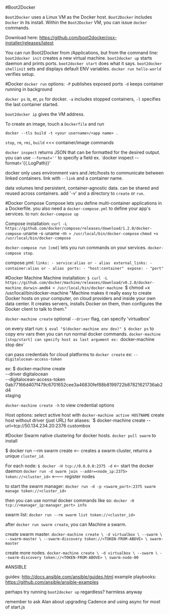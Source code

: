 #Boot2Docker

`Boot2Docker` uses a Linux VM as the Docker host. `Boot2Docker` includes `Docker` in its install.
Within the `Boot2Docker` VM, you can issue `docker` commands.

Download here: https://github.com/boot2docker/osx-installer/releases/latest

You can run Boot2Docker from /Applications, but from the command line:
    `boot2docker init` creates a new virtual machine.
    `boot2docker up` starts daemon and prints ports.
    `boot2docker start` does what it says.
    `boot2docker shellinit` sets and displays default ENV variables.
    `docker run hello-world` verifies setup.


#Docker
`docker run` options:
    `-P` publishes exposed ports
    `-d` keeps container running in background

`docker ps` is, er, `ps` for docker. `-a` includes stopped containers, `-l` specifies the last container started.

`boot2docker ip` gives the VM address.

To create an image, touch a `Dockerfile` and run
```
docker --tls build -t <your username>/<app name> .
```

`stop`, `rm`, `rmi`, `build` <<< container/image commands

 `docker inspect` returns JSON that can be formatted for the desired output.
you can use `--format=''` to specify a field ex. `docker inspect --format='\{{.LogPath}}'

docker only uses environment vars and /etc/hosts to communicate between linked containers.
link with `--link` and a container name.

data volumes lend persistent, container-agnostic data. can be shared and reused across containers. add '-v' and a directory to `create` or `run`.

#Docker Compose
Compose lets you define multi-container applications in a Dockerfile.
you also need a `docker-compose.yml` to define your app's services.
to run: `docker-compose up`

Compose installation:
`curl -L https://github.com/docker/compose/releases/download/1.2.0/docker-compose-`uname -s`-`uname -m` > /usr/local/bin/docker-compose`
`chmod +x /usr/local/bin/docker-compose`

`docker-compose run [cmd]` lets you run commands on your services.
`docker-compose stop`.

compose.yml:
`links:
    - service:alias
or
    - alias
`
`external_links:
    - container:alias
or
    - alias
`
`ports:
    - "host:container"
`
`expose:
    - "port"
`

#Docker Machine
Machine installation:
`$ curl -L https://github.com/docker/machine/releases/download/v0.2.0/docker-machine_darwin-amd64 > /usr/local/bin/docker-machine
`$ chmod +x /usr/local/bin/docker-machine
"Machine makes it really easy to create Docker hosts on your computer, on cloud providers and inside your own data center. It creates servers, installs Docker on them, then configures the Docker client to talk to them."

`docker-machine create`
optional `--driver` flag, can specify 'virtualbox'

on every start run:
`$ eval "$(docker-machine env dev)"
$ docker ps` to copy env vars
then you can run normal docker commands.
`docker-machine [stop/start]
can specify host as last argument ex: `docker-machine stop dev`

can pass credentials for cloud platforms to `docker create` ex: `--digitalocean-access-token`

ex:
$ docker-machine create \
    --driver digitalocean \
    --digitalocean-access-token 0ab77166d407f479c6701652cee3a46830fef88b8199722b87821621736ab2d4 \
    staging

`docker-machine create -h` to view credential options

Host options:
select active host with `docker-machine active HOSTNAME`
create host without driver (just URL) for aliases:
`$ docker-machine create --url=tcp://50.134.234.20:2376 custombox


#Docker Swarm
native clustering for docker hosts.
`docker pull swarm` to install

$ docker run --rm swarm create <-- creates a swarm cluster, returns a unique `cluster_id`.

For each node:
`$ docker -H tcp://0.0.0.0:2375 -d` <-- start the docker daemon
`docker run -d swarm join --addr=<node_ip:2375> token://<cluster_id>` <--- register nodes

to start the swarm manager:
`docker run -d -p <swarm_port>:2375 swarm manage token://<cluster_id>`

then you can use normal docker commands like so:
`docker -H tcp://<manager_ip:manager_port> info`

swarm list:
`docker run --rm swarm list token://<cluster_id>`

after `docker run swarm create`, you can Machine a swarm.

create swarm master.
`docker-machine create \
    -d virtualbox \
    --swarm \
    --swarm-master \
    --swarm-discovery token://<TOKEN-FROM-ABOVE> \
    swarm-master`

create more nodes.
`docker-machine create \
    -d virtualbox \
    --swarm \
    --swarm-discovery token://<TOKEN-FROM-ABOVE> \
    swarm-node-00`


#ANSIBLE

guides: http://docs.ansible.com/ansible/guides.html
example playbooks: https://github.com/ansible/ansible-examples


perhaps try running `boot2docker up` regardless? harmless anyway

remember to ask Alan about upgrading Cadence and using async for most of start.js
